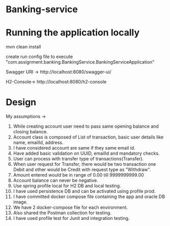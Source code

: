 # Banking-service

# Running the application locally

mvn clean install

create run config file to execute "com.assignment.banking.BankingService.BankingServiceApplication" 

Swagger URI -> http://localhost:8080/swagger-ui/

H2-Console-> http://localhost:8080/h2-console


# Design
My assumptions ->
1. While creating account user need to pass same opening balance and closing balance.
2. Account class is composed of List of transaction, basic user details like  name, emailId, address.
3. I have considered account are same if they same email id.
4. Have added basic validation on UUID, emailId and mandatory checks.
5. User can process with transfer type of transactions(Transfer).
6. When user request for Transfer, there would be two transaction one Debit and other would be Credit with request type as "Withdraw".
7. Amount entered would be in range of 0.00 till 9999999999.00
8. Account balance can never be negative.
9. Use spring profile local for H2 DB and local testing.
10. I have used persistence DB and can be activated using profile prod.
11. I have committed docker compose file containing the app and oracle DB image.
12. We have 2 docker-compose file for each environment.
13. Also shared the Postman collection for testing.
14. I have used profile test for Junit and integration testing.